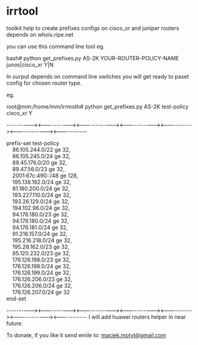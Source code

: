 # irrtool
toolkit help to create prefixes configs on cisco_xr and juniper routers depends on whois.ripe.net 

you can use this command line tool eg.

bash# python get_prefixes.py AS-2K YOUR-ROUTER-POLICY-NAME junos|cisco_xr Y|N

In ourput depends on command line switches you will get ready to paset config for chosen router type.

eg.

root@mm:/home/mm/irrmoth# python get_prefixes.py AS-2K test-policy cisco_xr Y

----------><----------><------------><-----------><----------><------------><-----------

prefix-set test-policy<br>
  &nbsp;&nbsp;&nbsp;&nbsp;86.105.244.0/22 ge 32,<br>
  &nbsp;&nbsp;&nbsp;&nbsp;86.105.245.0/24 ge 32,<br>
  &nbsp;&nbsp;&nbsp;&nbsp;89.45.176.0/20 ge 32,<br>
  &nbsp;&nbsp;&nbsp;&nbsp;89.47.56.0/23 ge 32,<br>
  &nbsp;&nbsp;&nbsp;&nbsp;2001:67c:490::/48 ge 128,<br>
  &nbsp;&nbsp;&nbsp;&nbsp;195.138.192.0/24 ge 32,<br>
  &nbsp;&nbsp;&nbsp;&nbsp;81.180.200.0/24 ge 32,<br>
  &nbsp;&nbsp;&nbsp;&nbsp;193.227.110.0/24 ge 32,<br>
  &nbsp;&nbsp;&nbsp;&nbsp;193.26.129.0/24 ge 32,<br>
  &nbsp;&nbsp;&nbsp;&nbsp;194.102.96.0/24 ge 32,<br>
  &nbsp;&nbsp;&nbsp;&nbsp;94.176.180.0/23 ge 32,<br>
  &nbsp;&nbsp;&nbsp;&nbsp;94.176.180.0/24 ge 32,<br>
  &nbsp;&nbsp;&nbsp;&nbsp;94.176.181.0/24 ge 32,<br>
  &nbsp;&nbsp;&nbsp;&nbsp;91.216.157.0/24 ge 32,<br>
  &nbsp;&nbsp;&nbsp;&nbsp;195.216.218.0/24 ge 32,<br>
  &nbsp;&nbsp;&nbsp;&nbsp;195.28.162.0/23 ge 32,<br>
  &nbsp;&nbsp;&nbsp;&nbsp;85.120.232.0/23 ge 32,<br>
  &nbsp;&nbsp;&nbsp;&nbsp;176.126.198.0/23 ge 32,<br>
  &nbsp;&nbsp;&nbsp;&nbsp;176.126.198.0/24 ge 32,<br>
  &nbsp;&nbsp;&nbsp;&nbsp;176.126.199.0/24 ge 32,<br>
  &nbsp;&nbsp;&nbsp;&nbsp;176.126.206.0/23 ge 32,<br>
  &nbsp;&nbsp;&nbsp;&nbsp;176.126.206.0/24 ge 32,<br>
  &nbsp;&nbsp;&nbsp;&nbsp;176.126.207.0/24 ge 32<br>
end-set<br>


----------><----------><------------><-----------><----------><------------><-----------
I will add huawei routers helper in near future.

To donate, if you like it send emile to: maciek.motyl@gmail.com

